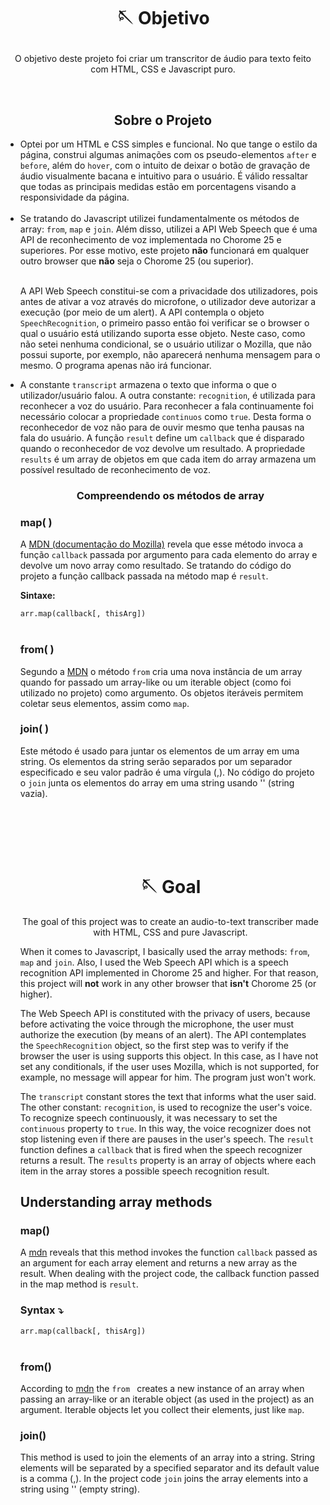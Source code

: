 # <p align="center">🪡 Objetivo</p>
  <p align="center">O objetivo deste projeto foi criar um transcritor de áudio para texto feito com HTML, CSS e Javascript puro.</p><br>
  <h2 align="center">Sobre o Projeto</h2> 

 <ul>
    <li> Optei por um HTML e CSS simples e funcional. No que tange o estilo da página, construi algumas animações com os pseudo-elementos <code>after</code> e <code>before</code>, além do <code>hover</code>, com o intuito de deixar o botão de gravação de áudio visualmente bacana e intuitivo para o usuário. É válido ressaltar que todas as principais medidas estão em porcentagens visando a responsividade da página.</li><br>

   <li>Se tratando do Javascript utilizei fundamentalmente os métodos de array: <code>from</code>, <code>map</code> e <code>join</code>. Além disso, utilizei a API Web Speech que é uma API de reconhecimento de voz implementada no Chorome 25 e superiores. Por esse motivo, este projeto <b>não</b> funcionará em qualquer outro browser que <b>não</b> seja o Chorome 25 (ou superior).</li></br>

<p>A API Web Speech constitui-se com a privacidade dos utilizadores, pois antes de ativar a voz através do microfone, o utilizador deve autorizar a execução (por meio de um alert). A API contempla o objeto <code>SpeechRecognition</code>, o primeiro passo então foi verificar se o browser o qual o usuário está utilizando suporta esse objeto. Neste caso, como não setei nenhuma condicional, se o usuário utilizar o Mozilla, que não possui suporte, por exemplo, não aparecerá nenhuma mensagem para o mesmo. O programa apenas não irá funcionar.</p>

   <li>A constante <code>transcript</code> armazena o texto que informa o que o utilizador/usuário falou. A outra constante: <code>recognition</code>, é utilizada para reconhecer a voz do usuário. Para reconhecer a fala continuamente foi necessário colocar a propriedade <code>continuos</code> como <code>true</code>. Desta forma o reconhecedor de voz não para de ouvir mesmo que tenha pausas na fala do usuário. A função <code>result</code> define um <code>callback</code> que é disparado quando o reconhecedor de voz devolve um resultado. A propriedade <code>results</code> é um array de objetos em que cada item do array armazena um possível resultado de reconhecimento de voz.</li>

<h3 align="center">Compreendendo os métodos de array</h3>
  <h3>map( )</h3>
    <p>A <a href="https://developer.mozilla.org/pt-BR/docs/Web/JavaScript/Reference/Global_Objects/Array/map">MDN (documentação do Mozilla)</a> revela que esse método invoca a função <code>callback</code> passada por argumento para cada elemento do array e devolve um novo array como resultado. Se tratando do código do projeto a função callback passada na método map é <code>result</code>.</p>
    
<p><b>Sintaxe:</b><p>

<code>arr.map(callback[, thisArg])</code><br></br>
  <h3>from( )</h3>
 <p>Segundo a <a href="https://developer.mozilla.org/pt-BR/docs/Web/JavaScript/Reference/Global_Objects/Array/from">MDN</a> o método <code>from</code> cria uma nova instância de um array quando for passado um array-like ou um iterable object (como foi utilizado no projeto) como argumento. Os objetos iteráveis permitem coletar seus elementos, assim como <code>map</code>.
  <h3>join( )</h3>
    <p>Este método é usado para juntar os elementos de um array em uma string. Os elementos da string serão separados por um separador especificado e seu valor padrão é uma vírgula (,). No código do projeto o <code>join</code> junta os elementos do array em uma string usando '' (string vazia).</p>
<br></br>
<br></br>

#

  <h1 align="center">🪡 Goal</h1>  
    <p align="center">The goal of this project was to create an audio-to-text transcriber made with HTML, CSS and pure Javascript.</p>
    When it comes to Javascript, I basically used the array methods: <code>from</code>, <code>map</code> and <code>join</code>. Also, I used the Web Speech API which is a speech recognition API implemented in Chorome 25 and higher. For that reason, this project will <b>not</b> work in any other browser that <b>isn't</b> Chorome 25 (or higher).<br>

The Web Speech API is constituted with the privacy of users, because before activating the voice through the microphone, the user must authorize the execution (by means of an alert). The API contemplates the <code>SpeechRecognition</code> object, so the first step was to verify if the browser the user is using supports this object. In this case, as I have not set any conditionals, if the user uses Mozilla, which is not supported, for example, no message will appear for him. The program just won't work.<br>

The <code>transcript</code> constant stores the text that informs what the user said. The other constant: <code>recognition</code>, is used to recognize the user's voice. To recognize speech continuously, it was necessary to set the <code>continuous</code> property to <code>true</code>. In this way, the voice recognizer does not stop listening even if there are pauses in the user's speech. The <code>result</code> function defines a <code>callback</code> that is fired when the speech recognizer returns a result. The <code>results</code> property is an array of objects where each item in the array stores a possible speech recognition result.
  
<h2>Understanding array methods</h2>
   <h3>map()</h3>
     <p>A <a href="https://developer.mozilla.org/en-US/docs/Web/JavaScript/Reference/Global_Objects/Array/map">mdn</a> reveals that this method invokes the function <code>callback</code> passed as an argument for each array element and returns a new array as the result. When dealing with the project code, the callback function passed in the map method is <code>result</code>.</p>
<h3>Syntax ⤵️</h3>
<code>arr.map(callback[, thisArg])</code><br></br>
   <h3>from()</h3>
     <p>According to <a href="https://developer.mozilla.org/en-US/docs/Web/JavaScript/Reference/Global_Objects/Array/from">mdn</a> the <code>from </code> creates a new instance of an array when passing an array-like or an iterable object (as used in the project) as an argument. Iterable objects let you collect their elements, just like <code>map</code>.
   <h3>join()</h3>
     <p>This method is used to join the elements of an array into a string. String elements will be separated by a specified separator and its default value is a comma (,). In the project code <code>join</code> joins the array elements into a string using '' (empty string).</p>   
